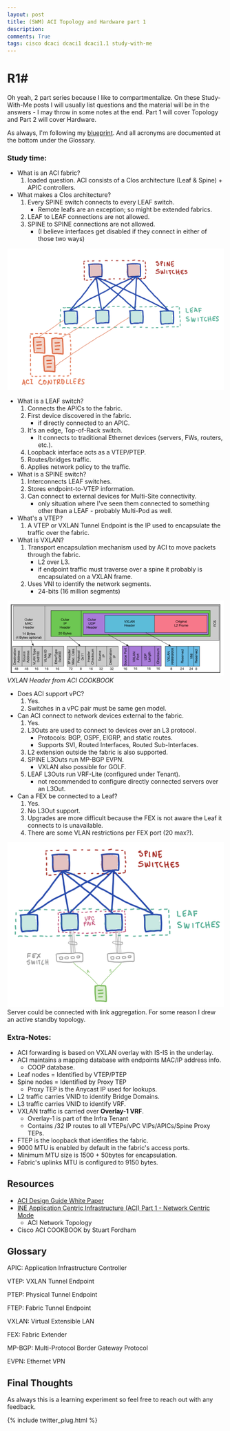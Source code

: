 ```yaml
---
layout: post
title: (SWM) ACI Topology and Hardware part 1
description: 
comments: True
tags: cisco dcaci dcaci1 dcaci1.1 study-with-me 
---
```

# R1# 

Oh yeah, 2 part series because I like to compartmentalize. On these Study-With-Me posts I will usually list questions and the material will be in the answers - I may throw in some notes at the end. Part 1 will cover Topology and Part 2 will cover Hardware.

As always, I'm following my [blueprint](https://docs.google.com/spreadsheets/d/1MzZJd29mLs6bqZKl-sLRQhsa-ykYdKSBcBFBQ9C8B-0/edit?usp=sharing). And all acronyms are documented at the bottom under the Glossary.

### Study time: 
* What is an ACI fabric? 
    1. loaded question. ACI consists of a Clos architecture (Leaf & Spine) + APIC controllers.
* What makes a Clos architecture?
    1. Every SPINE switch connects to every LEAF switch.
        * Remote leafs are an exception; so might be extended fabrics.
    2. LEAF to LEAF connections are not allowed.
    3. SPINE to SPINE connections are not allowed.
        * (I believe interfaces get disabled if they connect in either of those two ways)

![ACI Fabric](/post-images/aci_controllers.jpg)

* What is a LEAF switch?
    1. Connects the APICs to the fabric.
    2. First device discovered in the fabric.
        * if directly connected to an APIC.
    3. It's an edge, Top-of-Rack switch.
        * It connects to traditional Ethernet devices (servers, FWs, routers, etc.).
    4. Loopback interface acts as a VTEP/PTEP.
    5. Routes/bridges traffic.
    6. Applies network policy to the traffic.
* What is a SPINE switch? 
    1. Interconnects LEAF switches.
    2. Stores endpoint-to-VTEP information.
    3. Can connect to external devices for Multi-Site connectivity.
        * only situation where I've seen them connected to something other than a LEAF - probably Multi-Pod as well.
* What's a VTEP?
   1. A VTEP or VXLAN Tunnel Endpoint is the IP used to encapsulate the traffic over the fabric.
* What is VXLAN?
   1. Transport encapsulation mechanism used by ACI to move packets through the fabric.
        * L2 over L3.
        * if endpoint traffic must traverse over a spine it probably is encapsulated on a VXLAN frame.
   2. Uses VNI to identify the network segments.
        * 24-bits (16 million segments)

![VXLAN Header from ACI COOKBOOK](/post-images/VXLAN-header.png)
*VXLAN Header from ACI COOKBOOK*

* Does ACI support vPC?
   1. Yes.
   2. Switches in a vPC pair must be same gen model.
* Can ACI connect to network devices external to the fabric.
   1. Yes.
   2. L3Outs are used to connect to devices over an L3 protocol.
        * Protocols: BGP, OSPF, EIGRP, and static routes.
        * Supports SVI, Routed Interfaces, Routed Sub-Interfaces.
   3. L2 extension outside the fabric is also supported.
   4. SPINE L3Outs run MP-BGP EVPN.
        * VXLAN also possible for GOLF.
   5. LEAF L3Outs run VRF-Lite (configured under Tenant).
        * not recommended to configure directly connected servers over an L3Out.
* Can a FEX be connected to a Leaf?
    1.  Yes.
    2.  No L3Out support.
    3.  Upgrades are more difficult because the FEX is not aware the Leaf it connects to is unavailable.
    4.  There are some VLAN restrictions per FEX port (20 max?).

![ACI Fabric](/post-images/aci_fex.jpg)
Server could be connected with link aggregation. For some reason I drew an active standby topology.

### Extra-Notes: 
* ACI forwarding is based on VXLAN overlay with IS-IS in the underlay.
* ACI maintains a mapping database with endpoints MAC/IP address info.
  * COOP database.
* Leaf nodes = Identified by VTEP/PTEP
* Spine nodes = Identified by Proxy TEP
  * Proxy TEP is the Anycast IP used for lookups.
* L2 traffic carries VNID to identify Bridge Domains.
* L3 traffic carries VNID to identify VRF.
* VXLAN traffic is carried over **Overlay-1 VRF**.
  * Overlay-1 is part of the Infra Tenant
  * Contains /32 IP routes to all VTEPs/vPC VIPs/APICs/Spine Proxy TEPs.
* FTEP is the loopback that identifies the fabric.
* 9000 MTU is enabled by default in the fabric's access ports.
* Minimum MTU size is 1500 + 50bytes for encapsulation.
* Fabric's uplinks MTU is configured to 9150 bytes.


## Resources
* [ACI Design Guide White Paper](https://www.cisco.com/c/en/us/solutions/collateral/data-center-virtualization/application-centric-infrastructure/white-paper-c11-737909.html#)
* [INE Application Centric Infrastructure (ACI) Part 1 - Network Centric Mode](https://my.ine.com/course/ine-ccie-dcv2-ns-aci/50caea0a-24bf-4708-8e84-ca8e2fd3d97a)
  * ACI Network Topology
* Cisco ACI COOKBOOK by Stuart Fordham


## Glossary
APIC:  Application Infrastructure Controller

VTEP:  VXLAN Tunnel Endpoint

PTEP:  Physical Tunnel Endpoint

FTEP: Fabric Tunnel Endpoint

VXLAN: Virtual Extensible LAN

FEX:  Fabric Extender

MP-BGP: Multi-Protocol Border Gateway Protocol

EVPN: Ethernet VPN 

## Final Thoughts

As always this is a learning experiment so feel free to reach out with any feedback.

{% include twitter_plug.html %}